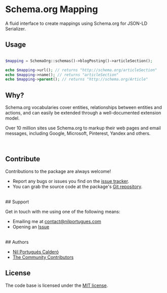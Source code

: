 # Schema.org Mapping

A fluid interface to create mappings using Schema.org for JSON-LD Serializer.

## Usage

```php

$mapping = SchemaOrg::schemas()->blogPosting()->articleSection();

echo $mapping->url(); // returns "http://schema.org/articleSection"
echo $mapping->name(); // returns "articleSection"
echo $mapping->parent(); // returns "http://schema.org/Article"
```

## Why?

Schema.org vocabularies cover entities, relationships between entities and actions, and can easily be extended through a well-documented extension model.

Over 10 million sites use Schema.org to markup their web pages and email messages, including Google, Microsoft, Pinterest, Yandex and others.

<br>

## Contribute

Contributions to the package are always welcome!

* Report any bugs or issues you find on the [issue tracker](https://github.com/nilportugues/schema.org-mapping/issues/new).
* You can grab the source code at the package's [Git repository](https://github.com/nilportugues/schema.org-mapping).


<br>
## Support

Get in touch with me using one of the following means:

 - Emailing me at <contact@nilportugues.com>
 - Opening an [Issue](https://github.com/nilportugues/schema.org-mapping/issues/new)

<br>
## Authors

* [Nil Portugués Calderó](http://nilportugues.com)
* [The Community Contributors](https://github.com/nilportugues/schema.org-mapping/graphs/contributors)


## License
The code base is licensed under the [MIT license](LICENSE).